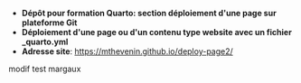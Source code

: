 * **Dépôt pour formation Quarto: section déploiement d'une page sur plateforme Git**
* **Déploiement d'une page ou d'un contenu type website avec un fichier _quarto.yml**
* **Adresse site**: <https://mthevenin.github.io/deploy-page2/> 

modif test margaux


